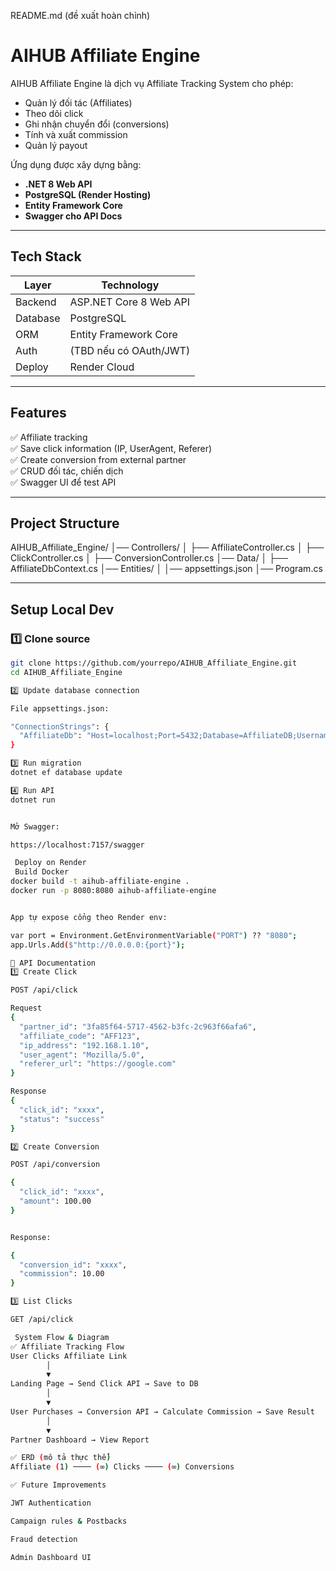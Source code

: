 README.md (đề xuất hoàn chỉnh)
# AIHUB Affiliate Engine

AIHUB Affiliate Engine là dịch vụ Affiliate Tracking System cho phép:
- Quản lý đối tác (Affiliates)
- Theo dõi click
- Ghi nhận chuyển đổi (conversions)
- Tính và xuất commission
- Quản lý payout

Ứng dụng được xây dựng bằng:
- **.NET 8 Web API**
- **PostgreSQL (Render Hosting)**
- **Entity Framework Core**
- **Swagger cho API Docs**

---

##  Tech Stack
| Layer | Technology |
|------|------------|
| Backend | ASP.NET Core 8 Web API |
| Database | PostgreSQL |
| ORM | Entity Framework Core |
| Auth | (TBD nếu có OAuth/JWT) |
| Deploy | Render Cloud |

---

##  Features
✅ Affiliate tracking  
✅ Save click information (IP, UserAgent, Referer)  
✅ Create conversion from external partner  
✅ CRUD đối tác, chiến dịch  
✅ Swagger UI để test API

---

##  Project Structure



AIHUB_Affiliate_Engine/
│── Controllers/
│ ├── AffiliateController.cs
│ ├── ClickController.cs
│ ├── ConversionController.cs
│── Data/
│ ├── AffiliateDbContext.cs
│── Entities/
│
│── appsettings.json
│── Program.cs


---

##  Setup Local Dev

### 1️⃣ Clone source
```sh
git clone https://github.com/yourrepo/AIHUB_Affiliate_Engine.git
cd AIHUB_Affiliate_Engine

2️⃣ Update database connection

File appsettings.json:

"ConnectionStrings": {
  "AffiliateDb": "Host=localhost;Port=5432;Database=AffiliateDB;Username=postgres;Password=yourpassword"
}

3️⃣ Run migration
dotnet ef database update

4️⃣ Run API
dotnet run


Mở Swagger:

https://localhost:7157/swagger

 Deploy on Render
 Build Docker
docker build -t aihub-affiliate-engine .
docker run -p 8080:8080 aihub-affiliate-engine


App tự expose cổng theo Render env:

var port = Environment.GetEnvironmentVariable("PORT") ?? "8080";
app.Urls.Add($"http://0.0.0.0:{port}");

📘 API Documentation
1️⃣ Create Click

POST /api/click

Request
{
  "partner_id": "3fa85f64-5717-4562-b3fc-2c963f66afa6",
  "affiliate_code": "AFF123",
  "ip_address": "192.168.1.10",
  "user_agent": "Mozilla/5.0",
  "referer_url": "https://google.com"
}

Response
{
  "click_id": "xxxx",
  "status": "success"
}

2️⃣ Create Conversion

POST /api/conversion

{
  "click_id": "xxxx",
  "amount": 100.00
}


Response:

{
  "conversion_id": "xxxx",
  "commission": 10.00
}

3️⃣ List Clicks

GET /api/click

 System Flow & Diagram
✅ Affiliate Tracking Flow
User Clicks Affiliate Link
        │
        ▼
Landing Page → Send Click API → Save to DB
        │
        ▼
User Purchases → Conversion API → Calculate Commission → Save Result
        │
        ▼
Partner Dashboard → View Report

✅ ERD (mô tả thực thể)
Affiliate (1) ──── (∞) Clicks ──── (∞) Conversions

✅ Future Improvements

JWT Authentication

Campaign rules & Postbacks

Fraud detection

Admin Dashboard UI
